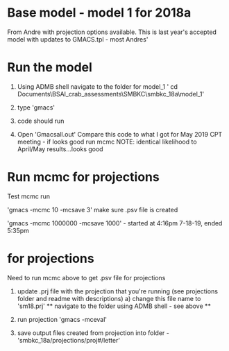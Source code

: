 # Base model - model 1 for 2018a
From Andre with projection options available.
This is last year's accepted model with updates to GMACS.tpl - most Andres'

# Run the model
1) Using ADMB shell navigate to the folder for model_1
    ' cd Documents\BSAI_crab_assessments\SMBKC\smbkc_18a\model_1'
    
2) type 'gmacs'

3) code should run

4) Open 'Gmacsall.out'
Compare this code to what I got for May 2019 CPT meeting - if looks good run mcmc
NOTE: identical likelihood to April/May results...looks good 


# Run mcmc for projections
Test mcmc run

'gmacs -mcmc 10 -mcsave 3' make sure .psv file is created

'gmacs -mcmc 1000000 -mcsave 1000' - started at 4:16pm 7-18-19, ended 5:35pm


# for projections
Need to run mcmc above to get .psv file for projections

1) update .prj file with the projection that you're running (see projections folder and readme with descriptions)
    a) change this file name to 'sm18.prj'
  ** navigate to the folder using ADMB shell - see above **
2) run projection
'gmacs -mceval'

3) save output files created from projection into folder - 'smbkc_18a/projections/proj#/letter'